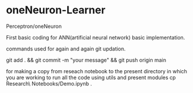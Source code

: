 # oneNeuron-Learner
Perceptron/oneNeuron


First basic coding for ANN(artificial neural network) basic implementation.


commands used for again and again git updation.

git add . && git commit -m "your message" && git push origin main

for making a copy from reseach notebook to the present directory in which you are working to run all the code using utils and present modules
cp Research\ Notebooks/Demo.ipynb .